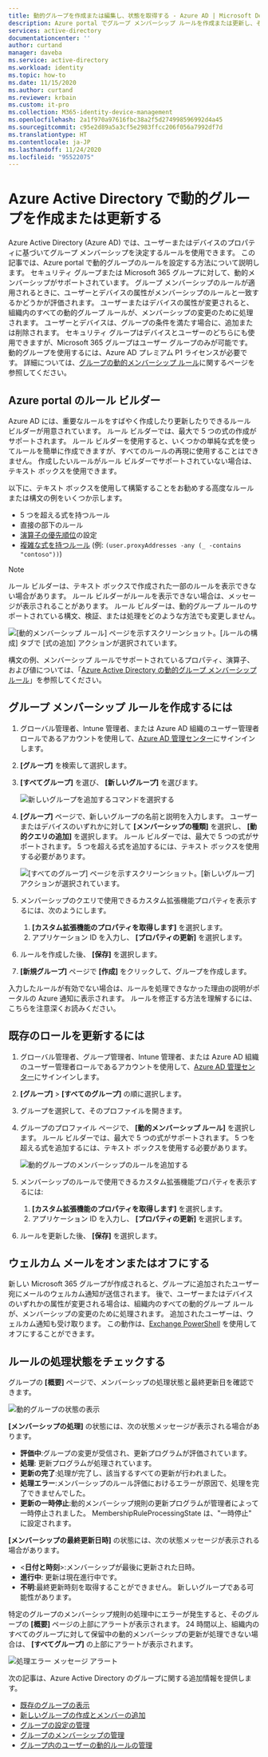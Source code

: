 ```yaml
---
title: 動的グループを作成または編集し、状態を取得する - Azure AD | Microsoft Docs
description: Azure portal でグループ メンバーシップ ルールを作成または更新し、その処理状態を確認する方法について説明します。
services: active-directory
documentationcenter: ''
author: curtand
manager: daveba
ms.service: active-directory
ms.workload: identity
ms.topic: how-to
ms.date: 11/15/2020
ms.author: curtand
ms.reviewer: krbain
ms.custom: it-pro
ms.collection: M365-identity-device-management
ms.openlocfilehash: 2a1f970a97616fbc38a2f5d274998596992d4a45
ms.sourcegitcommit: c95e2d89a5a3cf5e2983ffcc206f056a7992df7d
ms.translationtype: HT
ms.contentlocale: ja-JP
ms.lasthandoff: 11/24/2020
ms.locfileid: "95522075"
---
```

# <a name="create-or-update-a-dynamic-group-in-azure-active-directory"></a>Azure Active Directory で動的グループを作成または更新する

Azure Active Directory (Azure AD) では、ユーザーまたはデバイスのプロパティに基づいてグループ メンバーシップを決定するルールを使用できます。 この記事では、Azure portal で動的グループのルールを設定する方法について説明します。
セキュリティ グループまたは Microsoft 365 グループに対して、動的メンバーシップがサポートされています。 グループ メンバーシップのルールが適用されるときに、ユーザーとデバイスの属性がメンバーシップのルールと一致するかどうかが評価されます。 ユーザーまたはデバイスの属性が変更されると、組織内のすべての動的グループ ルールが、メンバーシップの変更のために処理されます。 ユーザーとデバイスは、グループの条件を満たす場合に、追加または削除されます。 セキュリティ グループはデバイスとユーザーのどちらにも使用できますが、Microsoft 365 グループはユーザー グループのみが可能です。 動的グループを使用するには、Azure AD プレミアム P1 ライセンスが必要です。 詳細については、[グループの動的メンバーシップ ルール](https://docs.microsoft.com/azure/active-directory/enterprise-users/groups-dynamic-membership)に関するページを参照してください。 

## <a name="rule-builder-in-the-azure-portal"></a>Azure portal のルール ビルダー

Azure AD には、重要なルールをすばやく作成したり更新したりできるルール ビルダーが用意されています。 ルール ビルダーでは、最大で 5 つの式の作成がサポートされます。 ルール ビルダーを使用すると、いくつかの単純な式を使ってルールを簡単に作成できますが、すべてのルールの再現に使用することはできません。 作成したいルールがルール ビルダーでサポートされていない場合は、テキスト ボックスを使用できます。

以下に、テキスト ボックスを使用して構築することをお勧めする高度なルールまたは構文の例をいくつか示します。

- 5 つを超える式を持つルール
- 直接の部下のルール
- [演算子の優先順位](groups-dynamic-membership.md#operator-precedence)の設定
- [複雑な式を持つルール](groups-dynamic-membership.md#rules-with-complex-expressions) (例: `(user.proxyAddresses -any (_ -contains "contoso"))`)

> [!NOTE]
> ルール ビルダーは、テキスト ボックスで作成された一部のルールを表示できない場合があります。 ルール ビルダーがルールを表示できない場合は、メッセージが表示されることがあります。 ルール ビルダーは、動的グループ ルールのサポートされている構文、検証、または処理をどのような方法でも変更しません。

![[動的メンバーシップ ルール] ページを示すスクリーンショット。[ルールの構成] タブで [式の追加] アクションが選択されています。](./media/groups-create-rule/update-dynamic-group-rule.png)

構文の例、メンバーシップ ルールでサポートされているプロパティ、演算子、および値については、「[Azure Active Directory の動的グループ メンバーシップ ルール](groups-dynamic-membership.md)」を参照してください。

## <a name="to-create-a-group-membership-rule"></a>グループ メンバーシップ ルールを作成するには

1. グローバル管理者、Intune 管理者、または Azure AD 組織のユーザー管理者ロールであるアカウントを使用して、[Azure AD 管理センター](https://aad.portal.azure.com)にサインインします。
1. **[グループ]** を検索して選択します。
1. **[すべてグループ]** を選び、 **[新しいグループ]** を選びます。

   ![新しいグループを追加するコマンドを選択する](./media/groups-create-rule/create-new-group-azure-active-directory.png)

1. **[グループ]** ページで、新しいグループの名前と説明を入力します。 ユーザーまたはデバイスのいずれかに対して **[メンバーシップの種類]** を選択し、 **[動的クエリの追加]** を選択します。 ルール ビルダーでは、最大で 5 つの式がサポートされます。 5 つを超える式を追加するには、テキスト ボックスを使用する必要があります。

   ![[すべてのグループ] ページを示すスクリーンショット。[新しいグループ] アクションが選択されています。](./media/groups-create-rule/add-dynamic-group-rule.png)

1. メンバーシップのクエリで使用できるカスタム拡張機能プロパティを表示するには、次のようにします。
   1. **[カスタム拡張機能のプロパティを取得します]** を選択します。
   1. アプリケーション ID を入力し、 **[プロパティの更新]** を選択します。
1. ルールを作成した後、 **[保存]** を選択します。
1. **[新規グループ]** ページで **[作成]** をクリックして、グループを作成します。

入力したルールが有効でない場合は、ルールを処理できなかった理由の説明がポータルの Azure 通知に表示されます。 ルールを修正する方法を理解するには、こちらを注意深くお読みください。

## <a name="to-update-an-existing-rule"></a>既存のロールを更新するには

1. グローバル管理者、グループ管理者、Intune 管理者、または Azure AD 組織のユーザー管理者ロールであるアカウントを使用して、[Azure AD 管理センター](https://aad.portal.azure.com)にサインインします。
1. **[グループ]**  >  **[すべてのグループ]** の順に選択します。
1. グループを選択して、そのプロファイルを開きます。
1. グループのプロファイル ページで、 **[動的メンバーシップ ルール]** を選択します。 ルール ビルダーでは、最大で 5 つの式がサポートされます。 5 つを超える式を追加するには、テキスト ボックスを使用する必要があります。

   ![動的グループのメンバーシップのルールを追加する](./media/groups-create-rule/update-dynamic-group-rule.png)

1. メンバーシップのルールで使用できるカスタム拡張機能プロパティを表示するには:
   1. **[カスタム拡張機能のプロパティを取得します]** を選択します。
   1. アプリケーション ID を入力し、 **[プロパティの更新]** を選択します。
1. ルールを更新した後、 **[保存]** を選択します。

## <a name="turn-on-or-off-welcome-email"></a>ウェルカム メールをオンまたはオフにする

新しい Microsoft 365 グループが作成されると、グループに追加されたユーザー宛にメールのウェルカム通知が送信されます。 後で、ユーザーまたはデバイスのいずれかの属性が変更される場合は、組織内のすべての動的グループ ルールが、メンバーシップの変更のために処理されます。 追加されたユーザーは、ウェルカム通知も受け取ります。 この動作は、[Exchange PowerShell](/powershell/module/exchange/users-and-groups/Set-UnifiedGroup?view=exchange-ps&preserve-view=true) を使用してオフにすることができます。

## <a name="check-processing-status-for-a-rule"></a>ルールの処理状態をチェックする

グループの **[概要]** ページで、メンバーシップの処理状態と最終更新日を確認できます。
  
  ![動的グループの状態の表示](./media/groups-create-rule/group-status.png)

**[メンバーシップの処理]** の状態には、次の状態メッセージが表示される場合があります。

- **評価中**:グループの変更が受信され、更新プログラムが評価されています。
- **処理**: 更新プログラムが処理されています。
- **更新の完了**:処理が完了し、該当するすべての更新が行われました。
- **処理エラー**:メンバーシップのルール評価におけるエラーが原因で、処理を完了できませんでした。
- **更新の一時停止**:動的メンバーシップ規則の更新プログラムが管理者によって一時停止されました。 MembershipRuleProcessingState は、"一時停止" に設定されます。

**[メンバーシップの最終更新日時]** の状態には、次の状態メッセージが表示される場合があります。

- &lt;**日付と時刻**&gt;:メンバーシップが最後に更新された日時。
- **進行中**: 更新は現在進行中です。
- **不明**:最終更新時刻を取得することができません。 新しいグループである可能性があります。

特定のグループのメンバーシップ規則の処理中にエラーが発生すると、そのグループの **[概要]** ページの上部にアラートが表示されます。 24 時間以上、組織内のすべてのグループに対して保留中の動的メンバーシップの更新が処理できない場合は、 **[すべてグループ]** の上部にアラートが表示されます。

![処理エラー メッセージ アラート](./media/groups-create-rule/processing-error.png)

次の記事は、Azure Active Directory のグループに関する追加情報を提供します。

- [既存のグループの表示](../fundamentals/active-directory-groups-view-azure-portal.md)
- [新しいグループの作成とメンバーの追加](../fundamentals/active-directory-groups-create-azure-portal.md)
- [グループの設定の管理](../fundamentals/active-directory-groups-settings-azure-portal.md)
- [グループのメンバーシップの管理](../fundamentals/active-directory-groups-membership-azure-portal.md)
- [グループ内のユーザーの動的ルールの管理](groups-dynamic-membership.md)
